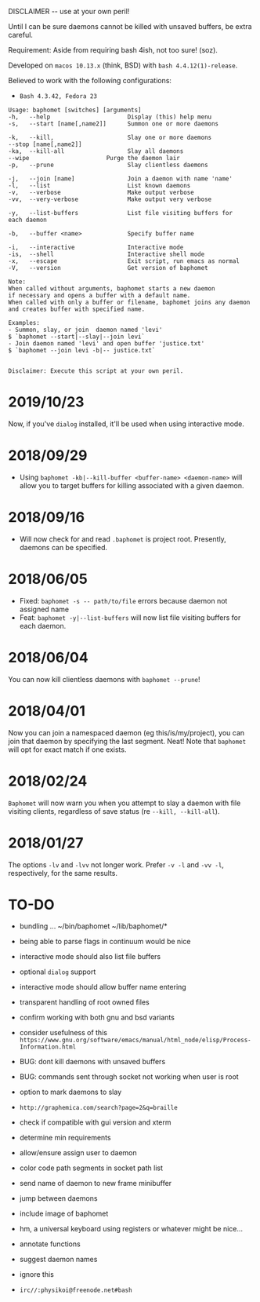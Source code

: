 

DISCLAIMER -- use at your own peril!

Until I can be sure daemons cannot be killed with unsaved buffers, be extra careful.

Requirement: Aside from requiring bash 4ish, not too sure! (soz).

Developed on `macos 10.13.x` (think, BSD) with `bash 4.4.12(1)-release`.

Believed to work with the following configurations:
* `Bash 4.3.42, Fedora 23`


```text
Usage: baphomet [switches] [arguments]
-h,   --help                      Display (this) help menu
-s,   --start [name[,name2]]      Summon one or more daemons

-k,   --kill,                     Slay one or more daemons
--stop [name[,name2]]
-ka,  --kill-all                  Slay all daemons
--wipe                      Purge the daemon lair
-p,   --prune                     Slay clientless daemons

-j,   --join [name]               Join a daemon with name 'name'
-l,   --list                      List known daemons
-v,   --verbose                   Make output verbose
-vv,  --very-verbose              Make output very verbose

-y,   --list-buffers              List file visiting buffers for
each daemon

-b,   --buffer <name>             Specify buffer name

-i,   --interactive               Interactive mode
-is,  --shell                     Interactive shell mode
-x,   --escape                    Exit script, run emacs as normal
-V,   --version                   Get version of baphomet

Note:
When called without arguments, baphomet starts a new daemon
if necessary and opens a buffer with a default name.
When called with only a buffer or filename, baphomet joins any daemon
and creates buffer with specified name.

Examples:
- Summon, slay, or join  daemon named 'levi'
$ `baphomet --start|--slay|--join levi`
- Join daemon named 'levi' and open buffer 'justice.txt'
$ `baphomet --join levi -b|-- justice.txt`


Disclaimer: Execute this script at your own peril.

```
2019/10/23
===
Now, if you've `dialog` installed, it'll be used when using interactive mode.


2018/09/29
===
* Using `baphomet -kb|--kill-buffer <buffer-name> <daemon-name>` will allow you to target buffers for killing associated with a given daemon.

2018/09/16
===
* Will now check for and read `.baphomet` is project root. Presently, daemons can be specified.



2018/06/05
===
* Fixed: `baphomet -s -- path/to/file` errors because daemon not assigned name
* Feat: `baphomet -y|--list-buffers` will now list file visiting buffers for each daemon.


2018/06/04
===
You can now kill clientless daemons with `baphomet --prune`!

2018/04/01
===
Now you can join a namespaced daemon (eg this/is/my/project), you can join that daemon by specifying the last segment. Neat! Note that `baphomet` will opt for exact match if one exists.


2018/02/24
===
`Baphomet` will now warn you when you attempt to slay a daemon with file visiting clients, regardless of save status (re `--kill, --kill-all`).


2018/01/27
===
The options `-lv` and `-lvv` not longer work. Prefer `-v -l` and `-vv -l`, respectively, for the same results.



TO-DO
===
* bundling ... ~/bin/baphomet ~/lib/baphomet/*
* being able to parse flags in continuum would be nice
* interactive mode should also list file buffers
* optional `dialog` support
* interactive mode should allow buffer name entering
* transparent handling of root owned files
* confirm working with both gnu and bsd variants
* consider usefulness of this `https://www.gnu.org/software/emacs/manual/html_node/elisp/Process-Information.html`
* BUG: dont kill daemons with unsaved buffers
* BUG: commands sent through socket not working when user is root
* option to mark daemons to slay
* `http://graphemica.com/search?page=2&q=braille`
* check if compatible with gui version and xterm
* determine min requirements
* allow/ensure assign user to daemon
* color code path segments in socket path list
* send name of daemon to new frame minibuffer
* jump between daemons
* include image of baphomet
* hm, a universal keyboard using registers or whatever might be nice...
* annotate functions
* suggest daemon names

* ignore this
* `irc//:physikoi@freenode.net#bash`
